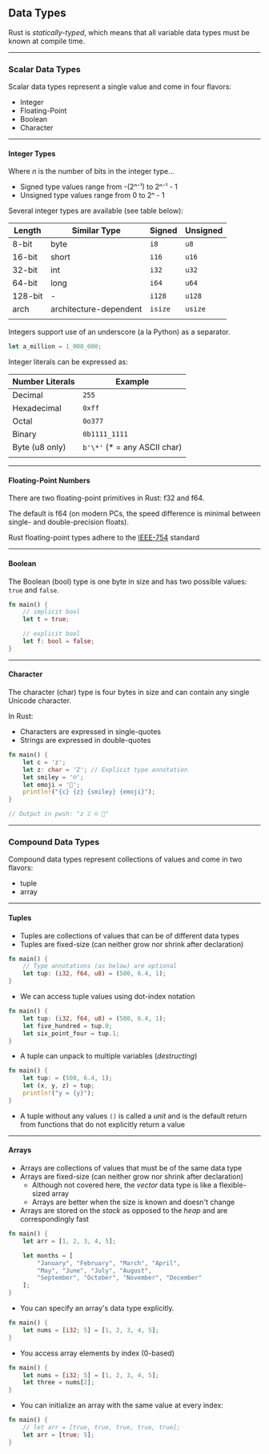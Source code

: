 ## Data Types ##

Rust is *statically-typed*, which means that all variable data types must be known at compile time.

---

### Scalar Data Types ###

Scalar data types represent a single value and come in four flavors:

* Integer
* Floating-Point
* Boolean
* Character

---

#### Integer Types ####

Where *n* is the number of bits in the integer type...
* Signed type values range from -(2ⁿ⁻¹) to 2ⁿ⁻¹ - 1
* Unsigned type values range from 0 to 2ⁿ - 1

Several integer types are available (see table below):

|Length|Similar Type|Signed|Unsigned|
|-|-|-|-|
|8-bit|byte|```i8```|```u8```|
|16-bit|short|```i16```|```u16```|
|32-bit|int|```i32```|```u32```|
|64-bit|long|```i64```|```u64```|
|128-bit|-|```i128```|```u128```|
|arch|architecture-dependent|```isize```|```usize```|
|||||

Integers support use of an underscore (a la Python) as a separator.
```rust
let a_million = 1_000_000;
```

Integer literals can be expressed as:

|Number Literals|Example|
|-|-|
|Decimal|```255```|
|Hexadecimal|```0xff```|
|Octal|```0o377```|
|Binary|```0b1111_1111```|
|Byte (u8 only)|```b'\*'``` (* = any ASCII char)|
|||

---

#### Floating-Point Numbers ####

There are two floating-point primitives in Rust: f32 and f64.

The default is f64 (on modern PCs, the speed difference is minimal between
single- and double-precision floats).

Rust floating-point types adhere to the
[IEEE-754](https://en.wikipedia.org/wiki/IEEE_754) standard

---

#### Boolean ####

The Boolean (bool) type is one byte in size and has two possible values:
```true``` and ```false```.

```rust
fn main() {
    // implicit bool
    let t = true;

    // explicit bool
    let f: bool = false;
}
```

---

#### Character ####

The character (char) type is four bytes in size and can contain any single
Unicode character.

In Rust:

* Characters are expressed in single-quotes
* Strings are expressed in double-quotes

```rust
fn main() {
    let c = 'z';
    let z: char = 'ℤ'; // Explicit type annotation
    let smiley = '☺';
    let emoji = '🙂';
    println!("{c} {z} {smiley} {emoji}");
}

// Output in pwsh: "z ℤ ☺ 🙂"
```

---

### Compound Data Types ###

Compound data types represent collections of values and come in two flavors:

* tuple
* array

---

#### Tuples ####

* Tuples are collections of values that can be of different data types
* Tuples are fixed-size (can neither grow nor shrink after declaration)

```rust
fn main() {
    // Type annotations (as below) are optional
    let tup: (i32, f64, u8) = (500, 6.4, 1);
}
```

* We can access tuple values using dot-index notation

```rust
fn main() {
    let tup: (i32, f64, u8) = (500, 6.4, 1);
    let five_hundred = tup.0;
    let six_point_four = tup.1;
}
```

* A tuple can unpack to multiple variables (*destructing*)

```rust
fn main() {
    let tup: = (500, 6.4, 1);
    let (x, y, z) = tup;
    println!("y = {y}");
}
```

* A tuple without any values ```()``` is called a *unit* and is the 
  default return from functions that do not explicitly return a value

---

#### Arrays ####

* Arrays are collections of values that must be of the same data type
* Arrays are fixed-size (can neither grow nor shrink after declaration)
    * Although not covered here, the *vector* data type is like a flexible-sized array
    * Arrays are better when the size is known and doesn't change
* Arrays are stored on the *stack* as opposed to the *heap* and are correspondingly fast

```rust
fn main() {
    let arr = [1, 2, 3, 4, 5];

    let months = [
        "January", "February", "March", "April",
        "May", "June", "July", "August",
        "September", "October", "November", "December"
    ];
}
```

* You can specify an array's data type explicitly.

```rust
fn main() {
    let nums = [i32; 5] = [1, 2, 3, 4, 5];
}
```

* You access array elements by index (0-based)

```rust
fn main() {
    let nums = [i32; 5] = [1, 2, 3, 4, 5];
    let three = nums[2];
}
```

* You can initialize an array with the same value at every index:

```rust
fn main() {
    // let arr = [true, true, true, true, true];
    let arr = [true; 5];
}
```
